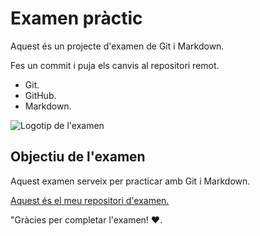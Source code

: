 # Examen pràctic

Aquest és un projecte d'examen de Git i Markdown.

Fes un commit i puja els canvis al repositori remot.

- Git.
- GitHub.
- Markdown.

![Logotip de l'examen](/c/Users/Administrador/nou_ordinador/examen_practic/imatges/logo.png)

## Objectiu de l'examen

Aquest examen serveix per practicar amb Git i Markdown.

[Aquest és el meu repositori d'examen.](https://github.com/ivan-esliceu/examen_practic)

"Gràcies per completar l'examen! :heart:.
